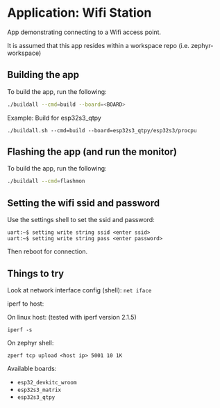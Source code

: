 # Application: Wifi Station

App demonstrating connecting to a Wifi access point.

It is assumed that this app resides within a workspace repo (i.e.
zephyr-workspace)

## Building the app

To build the app, run the following:
```bash
./buildall --cmd=build --board=<BOARD>
```
Example: Build for esp32s3_qtpy
```
./buildall.sh --cmd=build --board=esp32s3_qtpy/esp32s3/procpu
```

## Flashing the app (and run the monitor)

To build the app, run the following:
```bash
./buildall --cmd=flashmon
```


## Setting the wifi ssid and password

Use the settings shell to set the ssid and password:

```
uart:~$ setting write string ssid <enter ssid>
uart:~$ setting write string pass <enter password>
```

Then reboot for connection.

## Things to try

Look at network interface config (shell):  `net iface`

iperf to host:

On linux host: (tested with iperf version 2.1.5)
```
iperf -s
```

On zephyr shell:
```
zperf tcp upload <host ip> 5001 10 1K
```

Available boards:
* `esp32_devkitc_wroom`
* `esp32s3_matrix`
* `esp32s3_qtpy`
